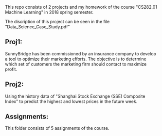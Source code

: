 This repo consists of 2 projects and my homework of the course "CS282.01 Machine Learning" in 2018 spring semester.

The discription of this project can be seen in the file "Data_Science_Case_Study.pdf"
## Proj1: 
SunnyBridge has been commissioned by an insurance company to develop a tool to optimize their marketing efforts. The objective is to determine which set of customers the marketing firm should contact to maximize profit.

## Proj2:
Using the history data of "Shanghai Stock Exchange (SSE) Composite Index" to predict the highest and lowest prices in the future week.

## Assignments:
This folder consists of 5 assignments of the course.
